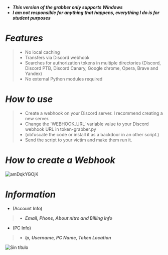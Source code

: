 - ***This version of the grabber only supports Windows***
- ***I am not responsible for anything that happens, everything I do is for student purposes***


# ___Features___
>- No local caching
>- Transfers via Discord webhook
>- Searches for authorization tokens in multiple directories (Discord, Discord PTB, Discord Canary, Google chrome, Opera, Brave and Yandex)
>- No external Python modules required

# ___How to use___
>- Create a webhook on your Discord server. I recommend creating a new server.
>- Change the 'WEBHOOK_URL' variable value to your Discord webhook URL in token-grabber.py
>- (obfuscate the code or install it as a backdoor in an other script.)
>- Send the script to your victim and make them run it.

# ___How to create a Webhook___

![amDqkYGOjK](https://user-images.githubusercontent.com/86808747/124202206-e87f9100-daa7-11eb-9900-5fb7af14ea9c.gif)

# ___Information___

- (Account Info)
>- ___Email, Phone, About nitro and Billing info___

- (PC Info)
>- ___Ip, Username, PC Name, Token Location___

![Sin título](https://user-images.githubusercontent.com/86808747/124200902-807b7b80-daa4-11eb-9533-e54376c97087.png)

